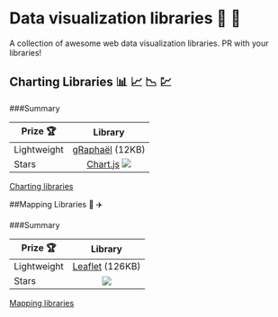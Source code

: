 # Data visualization libraries :closed_book: :closed_book:
A collection of awesome web data visualization libraries. PR with your libraries!


## Charting Libraries :bar_chart: :chart_with_upwards_trend: :chart_with_downwards_trend: :chart:

###Summary

| Prize :trophy:        | Library           |
| ------------- |:-------------:|
| Lightweight      | [gRaphaël](http://g.raphaeljs.com) (12KB) |
| Stars      | [Chart.js](http://www.chartjs.org) ![](http://tuan-flask.herokuapp.com/service/star?url=https://github.com/nnnick/Chart.js&type=star)|

[Charting libraries](https://github.com/0xNacho/Data-visualization/blob/master/Charts.md)

##Mapping Libraries :sunrise: :airplane: 

###Summary

| Prize :trophy:        | Library           |
| ------------- |:-------------:|
| Lightweight      | [Leaflet](http://leafletjs.com/) (126KB) |
| Stars      | ![](http://tuan-flask.herokuapp.com/service/star?url=https://github.com/Leaflet/Leaflet&type=star)|

[Mapping libraries](https://github.com/0xNacho/Data-visualization/blob/master/Maps.md)










